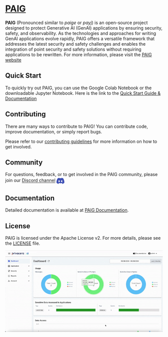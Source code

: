 
# [PAIG](https://paig.ai)

**PAIG** (Pronounced similar to *paige* or *payj*) is an open-source project designed to protect Generative AI (GenAI)
applications by ensuring security, safety, and observability. As the technologies and approaches for writing GenAI
applications evolve rapidly, PAIG offers a versatile framework that addresses the latest security and safety challenges
and enables the integration of point security and safety solutions without requiring applications to be rewritten. For 
more information, please visit the <a href="https://paig.ai/" target="_blank">PAIG website</a>

## Quick Start

To quickly try out PAIG, you can use the Google Colab Notebook or the downloadable Jupyter Notebook. Here is the
link to the <a href="https://docs.paig.ai/index.html" target="_blank">Quick Start Guide & Documentation</a>

## Contributing

There are many ways to contribute to PAIG! You can contribute code, improve documentation, or simply report bugs. 

Please refer to our [contributing guidelines](docs/CONTRIBUTING.md) for more information on how to get involved.

## Community

For questions, feedback, or to get involved in the PAIG community, please join our <a href="https://discord.gg/DF2xZqX5W8" target="_blank">Discord channel</a> 
<a href="https://discord.gg/DF2xZqX5W8" target="_blank">
    <img src="docs/mkdocs/docs/assets/images/discord-icon-blue-v2.webp" alt="Discord" width="25" height="25" style="vertical-align: middle;">
</a>


## Documentation

Detailed documentation is available at [PAIG Documentation](https://docs.paig.ai/index.html).

## License

PAIG is licensed under the Apache License v2. For more details, please see the [LICENSE](LICENSE) file.


![PAIG Demo gif](docs/assets/PAIG_Demo.gif)
